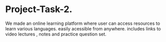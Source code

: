 # Project-Task-2.
We made an online learning platform where user can access resources to learn various languages. 
easily acessible from anywhere.
includes links to video lectures , notes and practice question set.
